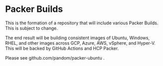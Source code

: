 # Packer Builds

This is the formation of a repository that will include various Packer Builds. This is subject to change.

The end result will be building consistent images of Ubuntu, Windows, RHEL, and other images across GCP, Azure, AWS, vSphere, and Hyper-V. This will be backed by GitHub Actions and HCP Packer.

Please see github.com/pandom/packer-ubuntu .